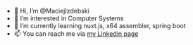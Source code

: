 - 👋 Hi, I’m @MaciejIzdebski
- 👀 I’m interested in Computer Systems
- 🌱 I’m currently learning nuxt.js, x64 assembler, spring boot
- 📫 You can reach me via [my Linkedin page](https://www.linkedin.com/in/maciek-izdebski-0baba0210/ "My Linkedin")

<!---
MaciejIzdebski/MaciejIzdebski is a ✨ special ✨ repository because its `README.md` (this file) appears on your GitHub profile.
You can click the Preview link to take a look at your changes.
--->
